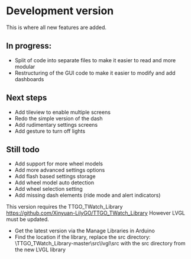 # Development version
This is where all new features are added.
## In progress:
- Split of code into separate files to make it easier to read and more modular
- Restructuring of the GUI code to make it easier to modify and add dashboards
## Next steps
- Add tileview to enable multiple screens
- Redo the simple version of the dash
- Add rudimentary settings screens
- Add gesture to turn off lights
## Still todo
- Add support for more wheel models
- Add more advanced settings options
- Add flash based settings storage
- Add wheel model auto detection
- Add wheel selection setting
- Add missing dash elements (ride mode and alert indicators)

This version requires the TTGO_TWatch_Library https://github.com/Xinyuan-LilyGO/TTGO_TWatch_Library
However LVGL must be updated.
- Get the latest version via the Manage Libraries in Arduino
- Find the location if the library, replace the src directory: <arduino user library location>\TTGO_TWatch_Library-master\src\lvgl\src with the src directory from the new LVGL library
